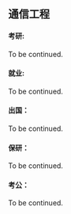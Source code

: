 ## 通信工程

#### 考研:

To be continued.

#### 就业:

To be continued.

#### 出国：

To be continued.

#### 保研：

To be continued.

#### 考公：

To be continued.
